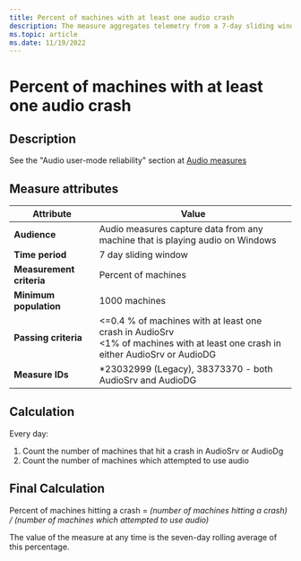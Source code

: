 ```yaml
---
title: Percent of machines with at least one audio crash
description: The measure aggregates telemetry from a 7-day sliding window into a percentage of machines that have at least one audio crash in AudioSrv.dll or AudioDG.exe
ms.topic: article
ms.date: 11/19/2022
---
```


# Percent of machines with at least one audio crash

## Description

See the "Audio user-mode reliability" section at [Audio measures](audio-measures.md)

## Measure attributes

|Attribute|Value|
|----|----|
|**Audience**|Audio measures capture data from any machine that is playing audio on Windows|
|**Time period**|7 day sliding window|
|**Measurement criteria**|Percent of machines|
|**Minimum population**|1000 machines|
|**Passing criteria**|<=0.4 % of machines with at least one crash in AudioSrv<br><1% of machines with at least one crash in either AudioSrv or AudioDG|
|**Measure IDs**|*23032999 (Legacy), 38373370 - both AudioSrv and AudioDG|

## Calculation

Every day:
1. Count the number of machines that hit a crash in AudioSrv or AudioDg
2. Count the number of machines which attempted to use audio


## Final Calculation

Percent of machines hitting a crash = *(number of machines hitting a crash) / (number of machines which attempted to use audio)*

The value of the measure at any time is the seven-day rolling average of this percentage.
